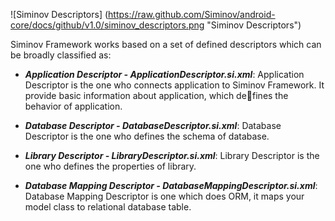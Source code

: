 ![Siminov Descriptors] (https://raw.github.com/Siminov/android-core/docs/github/v1.0/siminov_descriptors.png "Siminov Descriptors")

Siminov Framework works based on a set of defined descriptors which can be broadly classified as: 

- _**Application Descriptor - ApplicationDescriptor.si.xml**_: Application Descriptor is the one who connects application to Siminov Framework. It provide basic information about application, which defines the behavior of application.

- _**Database Descriptor - DatabaseDescriptor.si.xml**_: Database Descriptor is the one who defines the schema of database.

- _**Library Descriptor - LibraryDescriptor.si.xml**_: Library Descriptor is the one who defines the properties of library.

- _**Database Mapping Descriptor - DatabaseMappingDescriptor.si.xml**_: Database Mapping Descriptor is one which does ORM, it maps your model class to relational database table. 